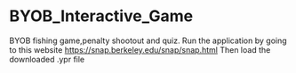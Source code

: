 # BYOB_Interactive_Game
BYOB fishing game,penalty shootout and quiz.
Run the application by going to this website https://snap.berkeley.edu/snap/snap.html
Then load the downloaded .ypr file
